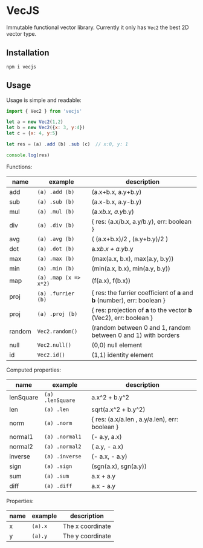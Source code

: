 # VecJS
Immutable functional vector library.
Currently it only has `Vec2` the best 2D vector type. 

## Installation
`npm i vecjs`

## Usage

Usage is simple and readable:
```javascript
import { Vec2 } from 'vecjs'

let a = new Vec2(1,2)
let b = new Vec2({x: 3, y:4})
let c = {x: 4, y:5}

let res = (a) .add (b) .sub (c)  // x:0, y: 1

console.log(res)
```

Functions:

| name | example | description|
| --- | --- | --- |
| add | `(a) .add (b)` | (a.x+b.x, a.y+b.y) |
| sub | `(a) .sub (b)` | (a.x-b.x, a.y-b.y) |
| mul | `(a) .mul (b)` | (a.x*b.x, a.y*b.y) |
| div | `(a) .div (b)` | { res: (a.x/b.x, a.y/b.y), err: boolean } |
| avg | `(a) .avg (b)` | ( (a.x+b.x)/2 , (a.y+b.y)/2 ) |
| dot | `(a) .dot (b)` | a.x*b.x + a.y*b.y |
| max | `(a) .max (b)` | (max(a.x, b.x), max(a.y, b.y)) |
| min | `(a) .min (b)` | (min(a.x, b.x), min(a.y, b.y)) |
| map | `(a) .map (x => x*2)` | (f(a.x), f(b.x)) |
| proj | `(a) .furrier (b)` | { res: the furrier coefficient of **a** and **b** (number), err: boolean } |
| proj | `(a) .proj (b)` | { res: projection of **a** to the vector **b** (Vec2), err: boolean } |
| random | `Vec2.random()` | (random between 0 and 1, random between 0 and 1) with borders |
| null | `Vec2.null()` | (0,0) null element |
| id | `Vec2.id()`   | (1,1) identity element |

Computed properties:

| name | example | description|
| --- | --- | --- |
| lenSquare | `(a) .lenSquare` | a.x^2 + b.y^2 |
| len | `(a) .len` | sqrt(a.x^2 + b.y^2) |
| norm | `(a) .norm` | { res: (a.x/a.len , a.y/a.len), err: boolean } |
| normal1 | `(a) .normal1` | (- a.y,   a.x) |
| normal2 | `(a) .normal2` | (  a.y, - a.x) |
| inverse | `(a) .inverse` | (- a.x, - a.y) |
| sign | `(a) .sign` | (sgn(a.x), sgn(a.y)) |
| sum | `(a) .sum` | a.x + a.y |
| diff | `(a) .diff` | a.x - a.y |

Properties:

| name | example | description|
| --- | --- | --- |
| x | `(a).x` | The x coordinate |
| y | `(a).y` | The y coordinate |
